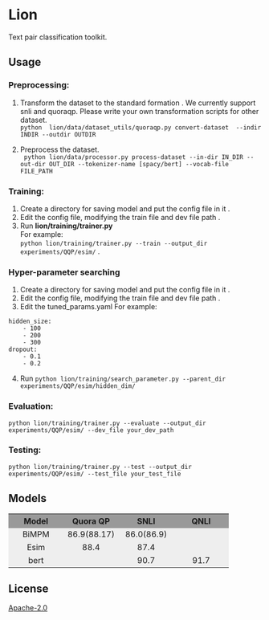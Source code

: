 #  Lion
Text pair classification toolkit.

## Usage

 ### Preprocessing:
 1. Transform the dataset to the standard formation . We currently support snli and quoraqp. Please write your own transformation scripts for other dataset.  
 `python  lion/data/dataset_utils/quoraqp.py convert-dataset  --indir INDIR --outdir OUTDIR`
 
 2. Preprocess the dataset.  
 ` python lion/data/processor.py process-dataset --in-dir IN_DIR --out-dir OUT_DIR --tokenizer-name [spacy/bert] --vocab-file FILE_PATH`

 ### Training:  
1. Create a directory for saving model and put the config file in it . 
2. Edit the config file, modifying the train file and dev file path . 
3. Run **lion/training/trainer.py**   
For example:  
`python lion/training/trainer.py --train --output_dir experiments/QQP/esim/` . 

### Hyper-parameter searching
1. Create a directory for saving model and put the config file in it . 
2. Edit the config file, modifying the train file and dev file path . 
3. Edit the tuned_params.yaml 
For example:
```
hidden_size:
    - 100
    - 200
    - 300
dropout:
    - 0.1
    - 0.2
```
4. Run `python lion/training/search_parameter.py --parent_dir experiments/QQP/esim/hidden_dim/` 


 ### Evaluation:
 `python lion/training/trainer.py --evaluate --output_dir experiments/QQP/esim/ --dev_file your_dev_path`
 
 ### Testing:
`python lion/training/trainer.py --test --output_dir experiments/QQP/esim/ --test_file your_test_file`


## Models

<table>
  <tr>
    <th width=25%, bgcolor=#999999 >Model</th> 
    <th width=25%, bgcolor=#999999>Quora QP</th>
    <th width="25%", bgcolor=#999999>SNLI</th>
    <th width="25%", bgcolor=#999999>QNLI</th>
  </tr>
  <tr>
    <td align="center", bgcolor=#eeeeee> BiMPM </td>
    <td align="center", bgcolor=#eeeeee> 86.9(88.17) </td>
    <td align="center", bgcolor=#eeeeee> 86.0(86.9) </td>
    <td align="center", bgcolor=#eeeeee>  </td>
  </tr>
  <tr>
    <td align="center", bgcolor=#eeeeee> Esim </td>
    <td align="center", bgcolor=#eeeeee> 88.4 </td>
    <td align="center", bgcolor=#eeeeee> 87.4 </td>
    <td align="center", bgcolor=#eeeeee>  </td>
  </tr>
<tr>
    <td align="center", bgcolor=#eeeeee> bert </td>
    <td align="center", bgcolor=#eeeeee> </td>
    <td align="center", bgcolor=#eeeeee> 90.7 </td>
    <td align="center", bgcolor=#eeeeee> 91.7 </td>
  </tr>
</table>

## License

[Apache-2.0](https://opensource.org/licenses/Apache-2.0)
